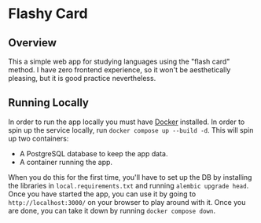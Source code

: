 # Flashy Card

## Overview
This a simple web app for studying languages using the "flash card" method. I have
zero frontend experience, so it won't be aesthetically pleasing, but it is good
practice nevertheless.

## Running Locally
In order to run the app locally you must have [Docker](https://www.docker.com/)
installed. In order to spin up the service locally, run `docker compose up --build -d`.
This will spin up two containers:
- A PostgreSQL database to keep the app data.
- A container running the app.

When you do this for the first time, you'll have to set up the DB by installing the
libraries in `local.requirements.txt` and running  `alembic upgrade head`. Once you
have started the app, you can use it by going to `http://localhost:3000/` on your
browser to play around with it. Once you are done, you can take it down by running
`docker compose down`.
